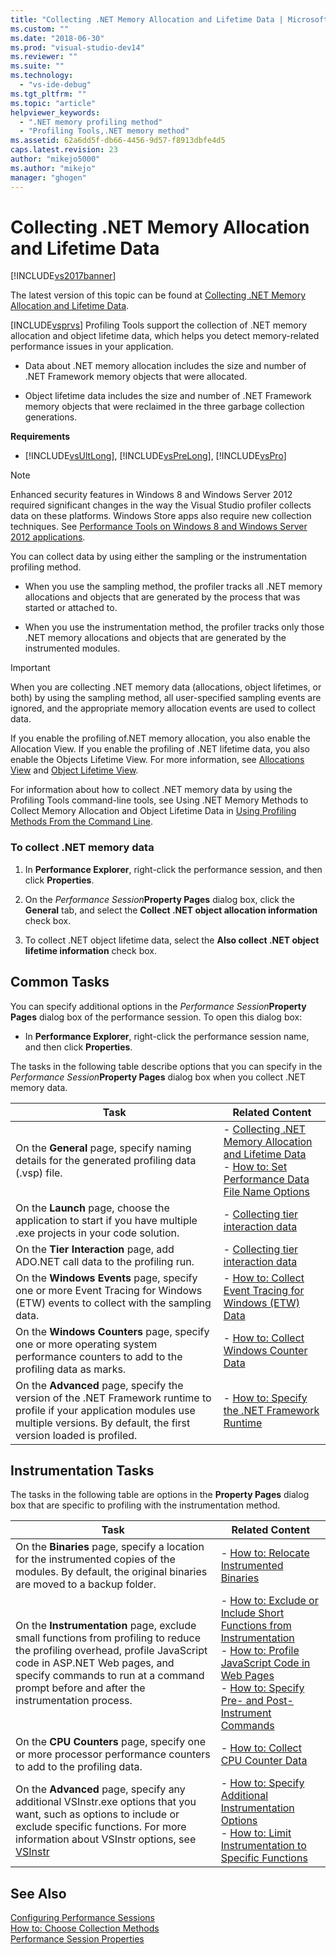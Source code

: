 ```yaml
---
title: "Collecting .NET Memory Allocation and Lifetime Data | Microsoft Docs"
ms.custom: ""
ms.date: "2018-06-30"
ms.prod: "visual-studio-dev14"
ms.reviewer: ""
ms.suite: ""
ms.technology: 
  - "vs-ide-debug"
ms.tgt_pltfrm: ""
ms.topic: "article"
helpviewer_keywords: 
  - ".NET memory profiling method"
  - "Profiling Tools,.NET memory method"
ms.assetid: 62a6dd5f-db66-4456-9d57-f8913dbfe4d5
caps.latest.revision: 23
author: "mikejo5000"
ms.author: "mikejo"
manager: "ghogen"
---
```

# Collecting .NET Memory Allocation and Lifetime Data
[!INCLUDE[vs2017banner](../includes/vs2017banner.md)]

The latest version of this topic can be found at [Collecting .NET Memory Allocation and Lifetime Data](https://docs.microsoft.com/visualstudio/profiling/collecting-dotnet-memory-allocation-and-lifetime-data).  
  
[INCLUDE[vsprvs](../includes/vsprvs-md.md)] Profiling Tools support the collection of .NET memory allocation and object lifetime data, which helps you detect memory-related performance issues in your application.  
  
-   Data about .NET memory allocation includes the size and number of .NET Framework memory objects that were allocated.  
  
-   Object lifetime data includes the size and number of .NET Framework memory objects that were reclaimed in the three garbage collection generations.  
  
 **Requirements**  
  
-   [!INCLUDE[vsUltLong](../includes/vsultlong-md.md)], [!INCLUDE[vsPreLong](../includes/vsprelong-md.md)], [!INCLUDE[vsPro](../includes/vspro-md.md)]  
  
> [!NOTE]
>  Enhanced security features in Windows 8 and Windows Server 2012 required significant changes in the way the Visual Studio profiler collects data on these platforms. Windows Store apps also require new collection techniques. See [Performance Tools on Windows 8 and Windows Server 2012 applications](../profiling/performance-tools-on-windows-8-and-windows-server-2012-applications.md).  
  
 You can collect data by using either the sampling or the instrumentation profiling method.  
  
-   When you use the sampling method, the profiler tracks all .NET memory allocations and objects that are generated by the process that was started or attached to.  
  
-   When you use the instrumentation method, the profiler tracks only those .NET memory allocations and objects that are generated by the instrumented modules.  
  
> [!IMPORTANT]
>  When you are collecting .NET memory data (allocations, object lifetimes, or both) by using the sampling method, all user-specified sampling events are ignored, and the appropriate memory allocation events are used to collect data.  
  
 If you enable the profiling of.NET memory allocation, you also enable the Allocation View. If you enable the profiling of .NET lifetime data, you also enable the Objects Lifetime View. For more information, see [Allocations View](../profiling/dotnet-memory-allocations-view.md) and [Object Lifetime View](../profiling/object-lifetime-view.md).  
  
 For information about how to collect .NET memory data by using the Profiling Tools command-line tools, see Using .NET Memory Methods to Collect Memory Allocation and Object Lifetime Data in [Using Profiling Methods From the Command Line](../profiling/using-profiling-methods-to-collect-performance-data-from-the-command-line.md).  
  
### To collect .NET memory data  
  
1.  In **Performance Explorer**, right-click the performance session, and then click **Properties**.  
  
2.  On the *Performance Session***Property Pages** dialog box, click the **General** tab, and select the **Collect .NET object allocation information** check box.  
  
3.  To collect .NET object lifetime data, select the **Also collect .NET object lifetime information** check box.  
  
## Common Tasks  
 You can specify additional options in the *Performance Session***Property Pages** dialog box of the performance session. To open this dialog box:  
  
-   In **Performance Explorer**, right-click the performance session name, and then click **Properties**.  
  
 The tasks in the following table describe options that you can specify in the *Performance Session***Property Pages** dialog box when you collect .NET memory data.  
  
|Task|Related Content|  
|----------|---------------------|  
|On the **General** page, specify naming details for the generated profiling data (.vsp) file.|-   [Collecting .NET Memory Allocation and Lifetime Data](../profiling/collecting-dotnet-memory-allocation-and-lifetime-data.md)<br />-   [How to: Set Performance Data File Name Options](../profiling/how-to-set-performance-data-file-name-options.md)|  
|On the **Launch** page, choose the application to start if you have multiple .exe projects in your code solution.|-   [Collecting tier interaction data](../profiling/collecting-tier-interaction-data.md)|  
|On the **Tier Interaction** page, add ADO.NET call data to the profiling run.|-   [Collecting tier interaction data](../profiling/collecting-tier-interaction-data.md)|  
|On the **Windows Events** page, specify one or more Event Tracing for Windows (ETW) events to collect with the sampling data.|-   [How to: Collect Event Tracing for Windows (ETW) Data](../profiling/how-to-collect-event-tracing-for-windows-etw-data.md)|  
|On the **Windows Counters** page, specify one or more operating system performance counters to add to the profiling data as marks.|-   [How to: Collect Windows Counter Data](../profiling/how-to-collect-windows-counter-data.md)|  
|On the **Advanced** page, specify the version of the .NET Framework runtime to profile if your application modules use multiple versions. By default, the first version loaded is profiled.|-   [How to: Specify the .NET Framework Runtime](../profiling/how-to-specify-the-dotnet-framework-runtime.md)|  
  
## Instrumentation Tasks  
 The tasks in the following table are options in the **Property Pages** dialog box that are specific to profiling with the instrumentation method.  
  
|Task|Related Content|  
|----------|---------------------|  
|On the **Binaries** page, specify a location for the instrumented copies of the modules. By default, the original binaries are moved to a backup folder.|-   [How to: Relocate Instrumented Binaries](../profiling/how-to-relocate-instrumented-binaries.md)|  
|On the **Instrumentation** page, exclude small functions from profiling to reduce the profiling overhead, profile JavaScript code in ASP.NET Web pages, and specify commands to run at a command prompt before and after the instrumentation process.|-   [How to: Exclude or Include Short Functions from Instrumentation](../profiling/how-to-exclude-or-include-short-functions-from-instrumentation.md)<br />-   [How to: Profile JavaScript Code in Web Pages](../profiling/how-to-profile-javascript-code-in-web-pages.md)<br />-   [How to: Specify Pre- and Post-Instrument Commands](../profiling/how-to-specify-pre-and-post-instrument-commands.md)|  
|On the **CPU Counters** page, specify one or more processor performance counters to add to the profiling data.|-   [How to: Collect CPU Counter Data](../profiling/how-to-collect-cpu-counter-data.md)|  
|On the **Advanced** page, specify any additional VSInstr.exe options that you want, such as options to include or exclude specific functions. For more information about VSInstr options, see [VSInstr](../profiling/vsinstr.md)|-   [How to: Specify Additional Instrumentation Options](../profiling/how-to-specify-additional-instrumentation-options.md)<br />-   [How to: Limit Instrumentation to Specific Functions](../profiling/how-to-limit-instrumentation-to-specific-functions.md)|  
  
## See Also  
 [Configuring Performance Sessions](../profiling/configuring-performance-sessions.md)   
 [How to: Choose Collection Methods](../profiling/how-to-choose-collection-methods.md)   
 [Performance Session Properties](../profiling/performance-session-properties.md)



